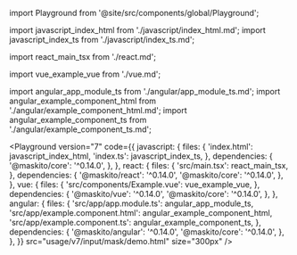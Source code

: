 import Playground from '@site/src/components/global/Playground';

import javascript_index_html from './javascript/index_html.md';
import javascript_index_ts from './javascript/index_ts.md';

import react_main_tsx from './react.md';

import vue_example_vue from './vue.md';

import angular_app_module_ts from './angular/app_module_ts.md';
import angular_example_component_html from './angular/example_component_html.md';
import angular_example_component_ts from './angular/example_component_ts.md';

<Playground
  version="7"
  code={{
    javascript: {
      files: {
        'index.html': javascript_index_html,
        'index.ts': javascript_index_ts,
      },
      dependencies: {
        '@maskito/core': '^0.14.0',
      },
    },
    react: {
      files: {
        'src/main.tsx': react_main_tsx,
      },
      dependencies: {
        '@maskito/react': '^0.14.0',
        '@maskito/core': '^0.14.0',
      },
    },
    vue: {
      files: {
        'src/components/Example.vue': vue_example_vue,
      },
      dependencies: {
        '@maskito/vue': '^0.14.0',
        '@maskito/core': '^0.14.0',
      },
    },
    angular: {
      files: {
        'src/app/app.module.ts': angular_app_module_ts,
        'src/app/example.component.html': angular_example_component_html,
        'src/app/example.component.ts': angular_example_component_ts,
      },
      dependencies: {
        '@maskito/angular': '^0.14.0',
        '@maskito/core': '^0.14.0',
      },
    },
  }}
  src="usage/v7/input/mask/demo.html"
  size="300px"
/>
